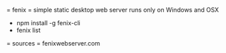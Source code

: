 = fenix =
simple static desktop web server
runs only on Windows and OSX

* npm install -g fenix-cli
* fenix list

= sources =
fenixwebserver.com
